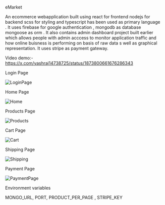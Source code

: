 eMarket

An ecommerce webapplication built using react for frontend nodejs for backend scss for styling and typescript has been used as primary language . It uses firebase for google authentication , mongodb as database mongoose as orm . It also contains admin dashboard project built earlier which allows people with admin acccess to monitor application traffic and how online buisness is performing on basis of raw data s well as graphical representation. It uses stripe as payment gateway.

Video demo:- https://x.com/yashraj14738725/status/1873800661676286343

Login Page

![LoginPage](https://github.com/user-attachments/assets/7ca9a18f-f141-4f79-8e41-a3163d95ac9e)

Home Page

![Home](https://github.com/user-attachments/assets/744bd815-1bcb-4724-b0f1-897f3079baae)

Products Page

![Products](https://github.com/user-attachments/assets/ab3b9cbb-c33f-44f3-866e-6c819a50d6db)

Cart Page

![Cart](https://github.com/user-attachments/assets/eb6d6995-fbcb-4c3c-8f7a-4d64fbd4a56f)

Shipping Page

![Shipping](https://github.com/user-attachments/assets/14eaafca-933f-440b-8552-926fce39ee63)

Payment Page

![PaymentPage](https://github.com/user-attachments/assets/f1212040-b860-49c4-9d73-9826e37e707e)

Environment variables 

MONGO_URL,
PORT,
PRODUCT_PER_PAGE ,
STRIPE_KEY 






